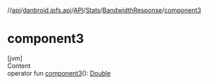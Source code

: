 //[api](../../../../index.md)/[danbroid.ipfs.api](../../../index.md)/[API](../../index.md)/[Stats](../index.md)/[BandwidthResponse](index.md)/[component3](component3.md)



# component3  
[jvm]  
Content  
operator fun [component3](component3.md)(): [Double](https://kotlinlang.org/api/latest/jvm/stdlib/kotlin/-double/index.html)  



